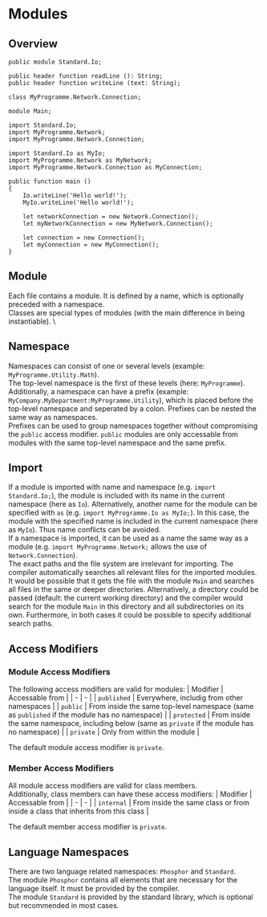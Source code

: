 # Modules

## Overview

```phosphor
public module Standard.Io;

public header function readLine (): String;
public header function writeLine (text: String);
```

```phosphor
class MyProgramme.Network.Connection;
```

```phosphor
module Main;

import Standard.Io;
import MyProgramme.Network;
import MyProgramme.Network.Connection;

import Standard.Io as MyIo;
import MyProgramme.Network as MyNetwork;
import MyProgramme.Network.Connection as MyConnection;

public function main ()
{
    Io.writeLine('Hello world!');
    MyIo.writeLine('Hello world!');

    let networkConnection = new Network.Connection();
    let myNetworkConnection = new MyNetwork.Connection();

    let connection = new Connection();
    let myConnection = new MyConnection();
}
```

## Module

Each file contains a module. It is defined by a name, which is optionally preceded with a namespace. \
Classes are special types of modules (with the main difference in being instantiable). \

## Namespace

Namespaces can consist of one or several levels (example: `MyProgramme.Utility.Math`). \
The top-level namespace is the first of these levels (here: `MyProgramme`). \
Additionally, a namespace can have a prefix (example: `MyCompany.MyDepartment:MyProgramme.Utility`), which is placed before the top-level namespace and seperated by a colon. Prefixes can be nested the same way as namespaces. \
Prefixes can be used to group namespaces together without compromising the `public` access modifier. `public` modules are only accessable from modules with the same top-level namespace and the same prefix.

## Import

If a module is imported with name and namespace (e.g. `import Standard.Io;`), the module is included with its name in the current namespace (here as `Io`). Alternatively, another name for the module can be specified with `as` (e.g. `import MyProgramme.Io as MyIo;`). In this case, the module with the specified name is included in the current namespace (here as `MyIo`). Thus name conflicts can be avoided. \
If a namespace is imported, it can be used as a name the same way as a module (e.g. `import MyProgramme.Network;` allows the use of `Network.Connection`). \
The exact paths and the file system are irrelevant for importing. The compiler automatically searches all relevant files for the imported modules. It would be possible that it gets the file with the module `Main` and searches all files in the same or deeper directories. Alternatively, a directory could be passed (default: the current working directory) and the compiler would search for the module `Main` in this directory and all subdirectories on its own. Furthermore, in both cases it could be possible to specify additional search paths.

## Access Modifiers

### Module Access Modifiers

The following access modifiers are valid for modules:
| Modifier | Accessable from |
| - | - |
| `published` | Everywhere, includig from other namespaces |
| `public` | From inside the same top-level namespace (same as `published` if the module has no namespace) |
| `protected` | From inside the same namespace, including below (same as `private` if the module has no namespace) |
| `private` | Only from within the module |

The default module access modifier is `private`.

### Member Access Modifiers

All module access modifiers are valid for class members. \
Additionally, class members can have these access modifiers:
| Modifier | Accessable from |
| - | - |
| `internal` | From inside the same class or from inside a class that inherits from this class |

The default member access modifier is `private`.

## Language Namespaces

There are two language related namespaces: `Phosphor` and `Standard`. \
The module `Phosphor` contains all elements that are necessary for the language itself. It must be provided by the compiler. \
The module `Standard` is provided by the standard library, which is optional but recommended in most cases.
